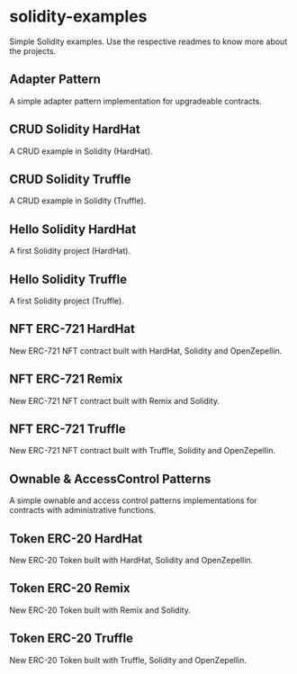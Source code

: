 # solidity-examples
Simple Solidity examples.
Use the respective readmes to know more about the projects.

## Adapter Pattern
A simple adapter pattern implementation for upgradeable contracts.

## CRUD Solidity HardHat
A CRUD example in Solidity (HardHat).

## CRUD Solidity Truffle
A CRUD example in Solidity (Truffle).

## Hello Solidity HardHat
A first Solidity project (HardHat).

## Hello Solidity Truffle
A first Solidity project (Truffle).

## NFT ERC-721 HardHat
New ERC-721 NFT contract built with HardHat, Solidity and OpenZepellin.

## NFT ERC-721 Remix
New ERC-721 NFT contract built with Remix and Solidity.

## NFT ERC-721 Truffle
New ERC-721 NFT contract built with Truffle, Solidity and OpenZepellin.

## Ownable & AccessControl Patterns
A simple ownable and access control patterns implementations for contracts with administrative functions.

## Token ERC-20 HardHat
New ERC-20 Token built with HardHat, Solidity and OpenZepellin.

## Token ERC-20 Remix
New ERC-20 Token built with Remix and Solidity.

## Token ERC-20 Truffle
New ERC-20 Token built with Truffle, Solidity and OpenZepellin.